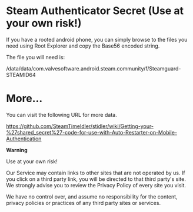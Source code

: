 # Steam Authenticator Secret (Use at your own risk!)
If you have a rooted android phone, you can simply browse to the files you need using Root Explorer and copy the Base56 encoded string.

The file you will need is:

/data/data/com.valvesoftware.android.steam.community/f/Steamguard-STEAMID64

# More...
You can visit the following URL for more data.

https://github.com/SteamTimeIdler/stidler/wiki/Getting-your-%27shared_secret%27-code-for-use-with-Auto-Restarter-on-Mobile-Authentication

**Warning**

Use at your own risk!

Our Service may contain links to other sites that are not operated by us. If you click on a third party link, you will be directed to that third party's site. We strongly advise you to review the Privacy Policy of every site you visit.

We have no control over, and assume no responsibility for the content, privacy policies or practices of any third party sites or services.
